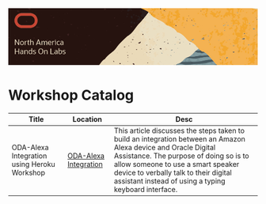 ![](images/nahandson-title.png)
---
# Workshop Catalog


| Title | Location | Desc |
| ----- | -------- | ---- |
| ODA-Alexa Integration using Heroku Workshop | [ODA-Alexa Integration](https://oraclemichael.github.io/ODA-Alexa-Workshop) | This article discusses the steps taken to build an integration between an Amazon Alexa device and Oracle Digital Assistance. The purpose of doing so is to allow someone to use a smart speaker device to verbally talk to their digital assistant instead of using a typing keyboard interface. |
